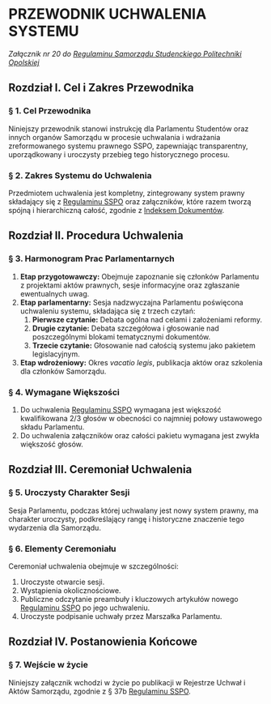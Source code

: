 ﻿# PRZEWODNIK UCHWALENIA SYSTEMU

*Załącznik nr 20 do [Regulaminu Samorządu Studenckiego Politechniki Opolskiej](01-regulamin-sspo.md)*

## Rozdział I. Cel i Zakres Przewodnika

### § 1. Cel Przewodnika
Niniejszy przewodnik stanowi instrukcję dla Parlamentu Studentów oraz innych organów Samorządu w procesie uchwalania i wdrażania zreformowanego systemu prawnego SSPO, zapewniając transparentny, uporządkowany i uroczysty przebieg tego historycznego procesu.

### § 2. Zakres Systemu do Uchwalenia
Przedmiotem uchwalenia jest kompletny, zintegrowany system prawny składający się z [Regulaminu SSPO](01-regulamin-sspo.md) oraz załączników, które razem tworzą spójną i hierarchiczną całość, zgodnie z [Indeksem Dokumentów](18-indeks-dokumentow.md).

## Rozdział II. Procedura Uchwalenia

### § 3. Harmonogram Prac Parlamentarnych
1.  **Etap przygotowawczy:** Obejmuje zapoznanie się członków Parlamentu z projektami aktów prawnych, sesje informacyjne oraz zgłaszanie ewentualnych uwag.
2.  **Etap parlamentarny:** Sesja nadzwyczajna Parlamentu poświęcona uchwaleniu systemu, składająca się z trzech czytań:
    1)  **Pierwsze czytanie:** Debata ogólna nad celami i założeniami reformy.
    2)  **Drugie czytanie:** Debata szczegółowa i głosowanie nad poszczególnymi blokami tematycznymi dokumentów.
    3)  **Trzecie czytanie:** Głosowanie nad całością systemu jako pakietem legislacyjnym.
3.  **Etap wdrożeniowy:** Okres *vacatio legis*, publikacja aktów oraz szkolenia dla członków Samorządu.

### § 4. Wymagane Większości
1.  Do uchwalenia [Regulaminu SSPO](01-regulamin-sspo.md) wymagana jest większość kwalifikowana 2/3 głosów w obecności co najmniej połowy ustawowego składu Parlamentu.
2.  Do uchwalenia załączników oraz całości pakietu wymagana jest zwykła większość głosów.

## Rozdział III. Ceremoniał Uchwalenia

### § 5. Uroczysty Charakter Sesji
Sesja Parlamentu, podczas której uchwalany jest nowy system prawny, ma charakter uroczysty, podkreślający rangę i historyczne znaczenie tego wydarzenia dla Samorządu.

### § 6. Elementy Ceremoniału
Ceremoniał uchwalenia obejmuje w szczególności:
1.  Uroczyste otwarcie sesji.
2.  Wystąpienia okolicznościowe.
3.  Publiczne odczytanie preambuły i kluczowych artykułów nowego [Regulaminu SSPO](01-regulamin-sspo.md) po jego uchwaleniu.
4.  Uroczyste podpisanie uchwały przez Marszałka Parlamentu.

## Rozdział IV. Postanowienia Końcowe

### § 7. Wejście w życie
Niniejszy załącznik wchodzi w życie po publikacji w Rejestrze Uchwał i Aktów Samorządu, zgodnie z § 37b [Regulaminu SSPO](01-regulamin-sspo.md).
